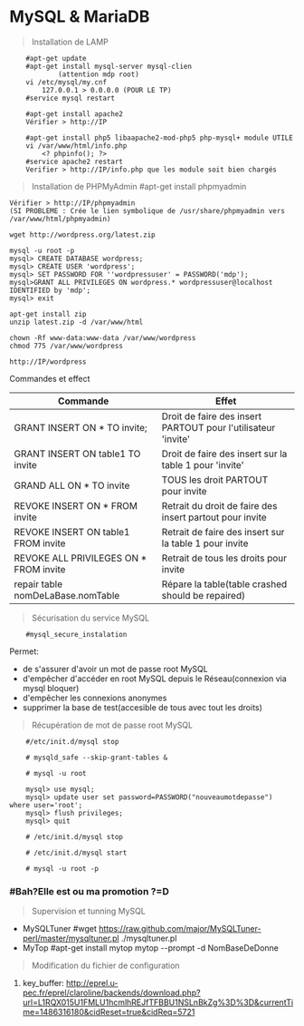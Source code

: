 # MySQL & MariaDB


>Installation de LAMP

        #apt-get update
        #apt-get install mysql-server mysql-clien
                (attention mdp root)
        vi /etc/mysql/my.cnf
            127.0.0.1 > 0.0.0.0 (POUR LE TP)
        #service mysql restart
        
        #apt-get install apache2
        Vérifier > http://IP
        
        #apt-get install php5 libaapache2-mod-php5 php-mysql+ module UTILE
        vi /var/www/html/info.php
            <? phpinfo(); ?>
        #service apache2 restart
        Verifier > http://IP/info.php que les module soit bien chargés

> Installation de PHPMyAdmin
    #apt-get install phpmyadmin
    
    Vérifier > http://IP/phpmyadmin
    (SI PROBLEME : Crée le lien symbolique de /usr/share/phpmyadmin vers /var/www/html/phpmyadmin)
    
    wget http://wordpress.org/latest.zip
    
    mysql -u root -p
    mysql> CREATE DATABASE wordpress;
    mysql> CREATE USER 'wordpress';
    mysql> SET PASSWORD FOR ''wordpressuser' = PASSWORD('mdp');
    mysql>GRANT ALL PRIVILEGES ON wordpress.* wordpressuser@localhost IDENTIFIED by 'mdp';
    mysql> exit
    
    apt-get install zip
    unzip latest.zip -d /var/www/html
    
    chown -Rf www-data:www-data /var/www/wordpress
    chmod 775 /var/www/wordpress
    
    http://IP/wordpress
    
Commandes et effect

|Commande | Effet |
|------------------------------|---|
| GRANT INSERT ON * TO invite; | Droit de faire des insert PARTOUT pour l'utilisateur 'invite'|
|GRANT INSERT ON table1 TO invite| Droit de faire des insert sur la table 1 pour 'invite'|
|GRAND ALL ON * TO invite| TOUS les droit PARTOUT pour invite|
|REVOKE INSERT ON * FROM invite|Retrait du droit de faire des insert partout pour invite|
|REVOKE INSERT ON table1 FROM invite| Retrait de faire des insert sur la table 1 pour invite|
|REVOKE ALL PRIVILEGES ON * FROM invite| Retrait de tous les droits pour invite|
|repair table nomDeLaBase.nomTable| Répare la table(table crashed should be repaired)|

>Sécurisation du service MySQL

        #mysql_secure_instalation
Permet:
-   de s'assurer d'avoir un mot de passe root MySQL
-   d'empêcher d'accéder en root MySQL depuis le Réseau(connexion via mysql bloquer)
-   d'empêcher les connexions anonymes
-   supprimer la base de test(accesible de tous avec tout les droits)

> Récupération de mot de passe root MySQL



        #/etc/init.d/mysql stop 
     
        # mysqld_safe --skip-grant-tables & 
        
        # mysql -u root 
   
        mysql> use mysql; 
        mysql> update user set password=PASSWORD("nouveaumotdepasse") where user='root'; 
        mysql> flush privileges; 
        mysql> quit 
     
        # /etc/init.d/mysql stop 
     
        # /etc/init.d/mysql start 
        
        # mysql -u root -p 
### #Bah?Elle est ou ma promotion ?=D

>Supervision et tunning MySQL

-   MySQLTuner
         #wget https://raw.github.com/major/MySQLTuner-perl/master/mysqltuner.pl
        ./mysqltuner.pl
-   MyTop
        #apt-get install mytop
        mytop --prompt -d NomBaseDeDonne

>Modification du fichier de configuration

1.  key_buffer:
http://eprel.u-pec.fr/eprel/claroline/backends/download.php?url=L1RQX015U1FMLU1hcmlhREJfTFBBU1NSLnBkZg%3D%3D&currentTime=1486316180&cidReset=true&cidReq=5721